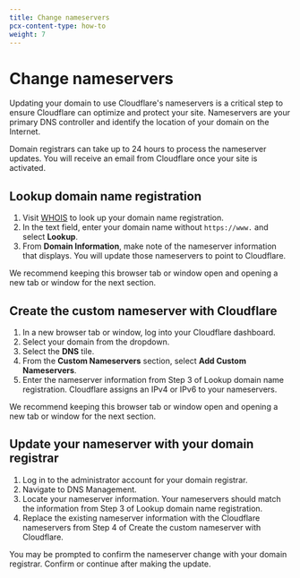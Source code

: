 ```yaml
---
title: Change nameservers
pcx-content-type: how-to
weight: 7
---
```


# Change nameservers

Updating your domain to use Cloudflare's nameservers is a critical step to ensure Cloudflare can optimize and protect your site. Nameservers are your primary DNS controller and identify the location of your domain on the Internet.

Domain registrars can take up to 24 hours to process the nameserver updates. You will receive an email from Cloudflare once your site is activated.

## Lookup domain name registration

1.  Visit [WHOIS](https://lookup.icann.org/) to look up your domain name registration.
2.  In the text field, enter your domain name without `https://www.` and select **Lookup**.
3.  From **Domain Information**, make note of the nameserver information that displays. You will update those nameservers to point to Cloudflare.

We recommend keeping this browser tab or window open and opening a new tab or window for the next section.

## Create the custom nameserver with Cloudflare

1.  In a new browser tab or window, log into your Cloudflare dashboard.
2.  Select your domain from the dropdown.
3.  Select the **DNS** tile.
4.  From the **Custom Nameservers** section, select **Add Custom Nameservers**.
5.  Enter the nameserver information from Step 3 of Lookup domain name registration. Cloudflare assigns an IPv4 or IPv6 to your nameservers.

We recommend keeping this browser tab or window open and opening a new tab or window for the next section.

## Update your nameserver with your domain registrar

1.  Log in to the administrator account for your domain registrar.
2.  Navigate to DNS Management.
3.  Locate your nameserver information. Your nameservers should match the information from Step 3 of Lookup domain name registration.
4.  Replace the existing nameserver information with the Cloudflare nameservers from Step 4 of Create the custom nameserver with Cloudflare.

<Aside type="note">

You may be prompted to confirm the nameserver change with your domain registrar. Confirm or continue after making the update.

</Aside>
